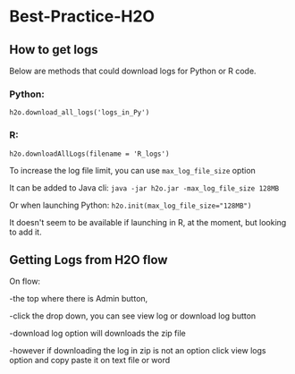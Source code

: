 # Best-Practice-H2O

## How to get logs

Below are methods that could download logs for Python or R code.

### Python:

```h2o.download_all_logs('logs_in_Py')```

### R:

```h2o.downloadAllLogs(filename = 'R_logs')```

To increase the log file limit, you can use ```max_log_file_size``` option

It can be added to Java cli: ```java -jar h2o.jar -max_log_file_size 128MB```

Or when launching Python: ```h2o.init(max_log_file_size="128MB")```

It doesn't seem to be available if launching in R, at the moment, but looking to add it.


## Getting Logs from H2O flow

On flow:

-the top where there is Admin button, 

-click the drop down, you can see view log or download log button

-download log option will downloads the zip file 

-however if downloading the log in zip is not an option click view logs option and copy paste it on text file or word 
